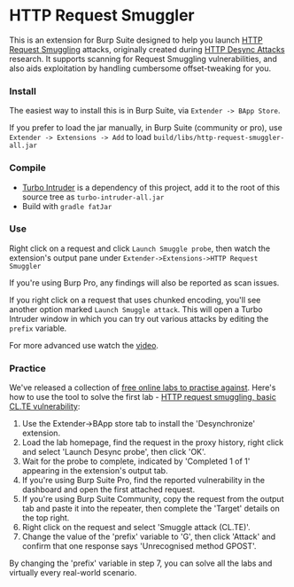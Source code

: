 # HTTP Request Smuggler

This is an extension for Burp Suite designed to help you launch [HTTP Request Smuggling](https://portswigger.net/web-security/request-smuggling) attacks, originally created during [HTTP Desync Attacks](https://portswigger.net/blog/http-desync-attacks-request-smuggling-reborn) research. It supports scanning for Request Smuggling vulnerabilities, and also aids exploitation by handling cumbersome offset-tweaking for you.

### Install
The easiest way to install this is in Burp Suite, via `Extender -> BApp Store`.

If you prefer to load the jar manually, in Burp Suite (community or pro), use `Extender -> Extensions -> Add` to load `build/libs/http-request-smuggler-all.jar`

### Compile
* [Turbo Intruder](https://github.com/PortSwigger/turbo-intruder) is a dependency of this project, add it to the root of this source tree as `turbo-intruder-all.jar`
* Build with `gradle fatJar`

### Use
Right click on a request and click `Launch Smuggle probe`, then watch the extension's output pane under `Extender->Extensions->HTTP Request Smuggler`

If you're using Burp Pro, any findings will also be reported as scan issues.

If you right click on a request that uses chunked encoding, you'll see another option marked `Launch Smuggle attack`. This will open a Turbo Intruder window in which you can try out various attacks by editing the `prefix` variable.

For more advanced use watch the [video](https://portswigger.net/blog/http-desync-attacks).

### Practice

We've released a collection of [free online labs to practise against](https://portswigger.net/web-security/request-smuggling). Here's how to use the tool to solve the first lab - [HTTP request smuggling, basic CL.TE vulnerability](https://portswigger.net/web-security/request-smuggling/lab-basic-cl-te):

1. Use the Extender->BApp store tab to install the 'Desynchronize' extension.
2. Load the lab homepage, find the request in the proxy history, right click and select 'Launch Desync probe', then click 'OK'.
3. Wait for the probe to complete, indicated by 'Completed 1 of 1' appearing in the extension's output tab.
4. If you're using Burp Suite Pro, find the reported vulnerability in the dashboard and open the first attached request.
5. If you're using Burp Suite Community, copy the request from the output tab and paste it into the repeater, then complete the 'Target' details on the top right.
6. Right click on the request and select 'Smuggle attack (CL.TE)'.
7. Change the value of the 'prefix' variable to 'G', then click 'Attack' and confirm that one response says 'Unrecognised method GPOST'.

By changing the 'prefix' variable in step 7, you can solve all the labs and virtually every real-world scenario.
